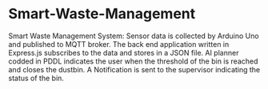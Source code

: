 # Smart-Waste-Management

Smart Waste Management System: Sensor data is collected by Arduino Uno and published to
MQTT broker. The back end application written in Express.js subscribes to the data and stores
in a JSON file. AI planner codded in PDDL indicates the user when the threshold of the bin is
reached and closes the dustbin. A Notification is sent to the supervisor indicating the status of
the bin.
